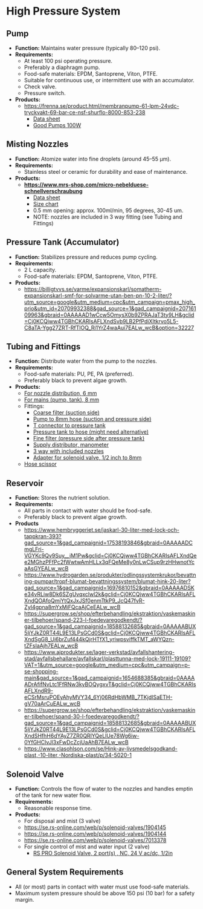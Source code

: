 # High Pressure System

## Pump
- **Function:** Maintains water pressure (typically 80–120 psi).
- **Requirements:**
    - At least 100 psi operating pressure.
    - Preferably a diaphragm pump.
    - Food-safe materials: EPDM, Santoprene, Viton, PTFE.
    - Suitable for continuous use, or intermittent use with an accumulator.
    - Check valve.
    - Pressure switch.
- **Products:**
    - https://frenna.se/product.html/membranpump-61-lpm-24vdc-tryckvakt-69-bar-ce-nsf-shurflo-8000-853-238
        - [Data sheet](https://www.pumpagents.com/pdf/ShurfloPumps/8000-853-238.pdf)
      - [Good Pumps 100W](https://www.aliexpress.com/item/1005008111701489.html?spm=a2g0o.productlist.main.18.75247574oZP5W1&algo_pvid=e2c69a9e-8fba-4736-b514-0f84b7375619&algo_exp_id=e2c69a9e-8fba-4736-b514-0f84b7375619-17&pdp_ext_f=%7B%22order%22%3A%22166%22%2C%22eval%22%3A%221%22%2C%22fromPage%22%3A%22search%22%7D&pdp_npi=6%40dis%21SEK%21895.00%21244.12%21%21%21661.74%21180.50%21%40210384b217591334630348733e4680%2112000043828048155%21sea%21SE%210%21ABX%211%210%21n_tag%3A-29910%3Bd%3A22230372%3Bm03_new_user%3A-29895%3BpisId%3A5000000174211148&curPageLogUid=zkpTDMdlI22C&utparam-url=scene%3Asearch%7Cquery_from%3A%7Cx_object_id%3A1005008111701489%7C_p_origin_prod%3A#nav-specification)

## Misting Nozzles
- **Function:** Atomize water into fine droplets (around 45–55 µm).
- **Requirements:**
  - Stainless steel or ceramic for durability and ease of maintenance.
- **Products:**
    - **https://www.mrs-shop.com/micro-nebelduese-schnellverschraubung**    
        - [Data sheet](https://www.mrs-shop.com/media/pdf/33/56/12/micro-nebelduesen-uebersicht.pdf)
        - [Size chart](https://www.reddit.com/r/Hydroponics/comments/1i9yfze/mist_nozzle_and_pump_selection_chart_for/)
        - 0.5 mm opening: approx. 100ml/min, 95 degrees, 30-45 um.
        - NOTE: nozzles are included in 3 way fitting (see Tubing and Fittings)

## Pressure Tank (Accumulator)
- **Function:** Stabilizes pressure and reduces pump cycling.
- **Requirements:**
  - 2 L capacity.
  - Food-safe materials: EPDM, Santoprene, Viton, PTFE.
- **Products:**
  - https://billigtvvs.se/varme/expansionskarl/somatherm-expansionskarl-smf-for-solvarme-utan-ben-pn-10-2-liter/?utm_source=google&utm_medium=cpc&utm_campaign=pmax_high_prio&utm_id=20709932388&gad_source=1&gad_campaignid=20716109963&gbraid=0AAAAAD1wCcw5OmysX0b9ZPRAJaT3ty9LH&gclid=Cj0KCQjww4TGBhCKARIsAFLXndSvb9LB2PfPdiXItkrvo5L5-C8aTA-Ygg27ZRT-RfTlOQ_Ri1YrZ4waAui7EALw_wcB&option=32227


## Tubing and Fittings
- **Function:** Distribute water from the pump to the nozzles.
- **Requirements:**
    - Food-safe materials: PU, PE, PA (preferred).
    - Preferably black to prevent algae growth.
- **Products:**
    - [For nozzle distribution, 6 mm](https://www.mrs-shop.com/druckschlauch-6mm-schwarz-27bar)
    - [For mains (pump, tank), 8 mm](https://www.mrs-shop.com/druckschlauch-8mm-blau-12bar)
    - Fittings:
        - [Coarse filter (suction side)](https://www.mrs-shop.com/vorfilter-fuer-beregnungsanlagen-150my-siebfilter)
        - [Pump to 8mm hose (suction and pressure side)](https://www.mrs-shop.com/steckverschraubung-hochdruck-3/8-npt)
        - [T connector to pressure tank](https://www.mrs-shop.com/t-schnellverschraubung-mit-ueberwurfmutter-8/6mm)
        - [Pressure tank to hose (might need alternative)](https://www.mrs-shop.com/steckanschluss-innengewinde-6-8-12-mm)
        - [Fine filter (pressure side after pressure tank)](https://www.mrs-shop.com/filtersystem-fs-sd18-fuer-beregnungsanlagen)
        - [Supply distributor, manometer](https://www.mrs-shop.com/dreifach-schlauchverteiler-mit-manometeranzeige)
        - [3 way with included nozzles](https://www.mrs-shop.com/flexi-nebelduese-3fach)
        - [Adapter for solenoid valve, 1/2 inch to 8mm](https://www.mrs-shop.com/aufschraubverschraubung-mit-innengewinde-1/2-zoll) 
    - [Hose scissor](https://www.mrs-shop.com/rohrschere-6-20mm-kunststoffrohr)
 
## Reservoir
- **Function:** Stores the nutrient solution.
- **Requirements:**
  - All parts in contact with water should be food-safe.
  - Preferably black to prevent algae growth.
- **Products**
  - https://www.hembryggeriet.se/jaskarl-30-liter-med-lock-och-tappkran-393?gad_source=1&gad_campaignid=17538193846&gbraid=0AAAAADCmgLFri-VGYKc9Qv9Suy__jM1Pw&gclid=Cj0KCQjww4TGBhCKARIsAFLXndQee2MGhzPFfPc2fWwtwAmHLLx3qFQeMe8y0nLwCSup9rzHHwnotYcaAsGYEALw_wcB
  - https://www.hydrogarden.se/produkter/odlingssystemkrukor/bevattning-pumpar/tropf-blumat-bevattningssystem/blumat-hink-20-liter?gad_source=1&gad_campaignid=16976810152&gbraid=0AAAAADSKe34vRLiw8Dk6SZgUvqxclwl2k&gclid=Cj0KCQjww4TGBhCKARIsAFLXndQOAfoQmiYtQxJxJSf0enmTtkP9_JcQ47fvR-ZyI4gpna8mYxMiFQcaAjCeEALw_wcB
  - https://supergrow.se/shop/efterbehandling/ekstraktion/vaskemaskiner-tilbehoer/spand-223-l-foedevaregodkendt/?gad_source=1&gad_campaignid=18588132685&gbraid=0AAAAABUX5ljYJkZ0RT44L9E13LPsGCd0S&gclid=Cj0KCQjww4TGBhCKARIsAFLXndSgG8_Ui6brZuf444kQjrHTfX1_yriwpsviffkTMT_aWYQzn-tZFsIaAjh7EALw_wcB
  - https://www.ajprodukter.se/lager-verkstad/avfallshantering-stad/avfallsbehallare/avfallskarl/plasttunna-med-lock-19111-19109?VAT=1&utm_source=google&utm_medium=cpc&utm_campaign=p-se-shopping-main&gad_source=1&gad_campaignid=1654688385&gbraid=0AAAAADrAfifNvLtc1FfRNw3kyBOQygxvT&gclid=Cj0KCQjww4TGBhCKARIsAFLXndR9-eCSrMsruPOEyAhyMVY34_6Yj06RdHbWMB_7TKjdISaETH-gV70aArCuEALw_wcB
  - https://supergrow.se/shop/efterbehandling/ekstraktion/vaskemaskiner-tilbehoer/spand-30-l-foedevaregodkendt/?gad_source=1&gad_campaignid=18588132685&gbraid=0AAAAABUX5ljYJkZ0RT44L9E13LPsGCd0S&gclid=Cj0KCQjww4TGBhCKARIsAFLXndSHfhH6dYAyZ7ZR0QRlYQeLlUe78Wg6iw-0YfGHClvJl3xFwDcZcjUaAhB7EALw_wcB
  - https://www.clasohlson.com/se/Hink-av-livsmedelsgodkand-plast,-10-liter,-Nordiska-plast/p/34-5020-1

## Solenoid Valve
- **Function:** Controls the flow of water to the nozzles and handles emptin of the tank for new water flow.
- **Requirements:**
  - Reasonable response time.
- **Products:**
  -  For disposal and mist (3 valve)
    - https://se.rs-online.com/web/p/solenoid-valves/1904145
    - https://se.rs-online.com/web/p/solenoid-valves/1904144
    - https://se.rs-online.com/web/p/solenoid-valves/7013378
  -  For single control of mist and water input (2 valve)
      - [RS PRO Solenoid Valve, 2 port(s) , NC, 24 V ac/dc, 1/2in ](https://se.rs-online.com/web/p/solenoid-valves/1904135?gb=s)

## General System Requirements
- All (or most) parts in contact with water must use food-safe materials.
- Maximum system pressure should be above 150 psi (10 bar) for a safety margin.

